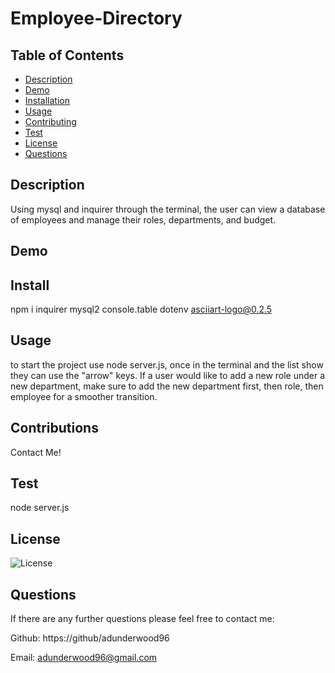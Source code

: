 # Employee-Directory

## Table of Contents

- [Description](#Description)
- [Demo](#Demo)
- [Installation](#Installation)
- [Usage](#Usage)
- [Contributing](#Contributing)
- [Test](#Tests)
- [License](#License)
- [Questions](#Questions)

## Description

Using mysql and inquirer through the terminal, the user can view a database of employees and manage their roles, departments, and budget.

## Demo 



## Install

npm i inquirer mysql2 console.table dotenv asciiart-logo@0.2.5

## Usage

to start the project use node server.js, once in the terminal and the list show they can use the "arrow" keys. If a user would like to add a new role under a new department, make sure to add the new department first, then role, then employee for a smoother transition.

## Contributions

Contact Me!

## Test

node server.js

## License

![License](https://img.shields.io/badge/License-MIT-yellow.svg)

## Questions

If there are any further questions please feel free to contact me:

Github: https://github/adunderwood96

Email: adunderwood96@gmail.com

